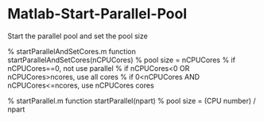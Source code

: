 # Matlab-Start-Parallel-Pool
 Start the parallel pool and set the pool size

% startParallelAndSetCores.m
function startParallelAndSetCores(nCPUCores)
%  pool size = nCPUCores
%  if nCPUCores==0, not use parallel
%  if nCPUCores<0 OR nCPUCores>ncores, use all cores
%  if 0<nCPUCores AND nCPUCores<=ncores, use nCPUCores cores

% startParallel.m
function startParallel(npart)
%  pool size = (CPU number) / npart
